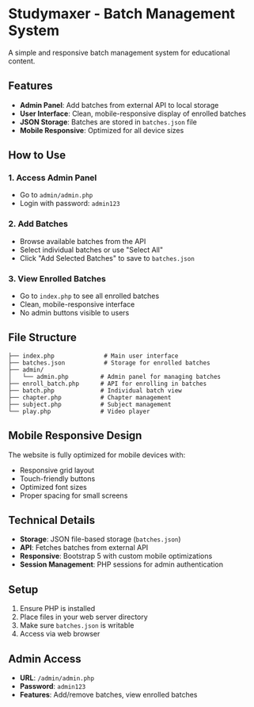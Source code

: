 # Studymaxer - Batch Management System

A simple and responsive batch management system for educational content.

## Features

- **Admin Panel**: Add batches from external API to local storage
- **User Interface**: Clean, mobile-responsive display of enrolled batches
- **JSON Storage**: Batches are stored in `batches.json` file
- **Mobile Responsive**: Optimized for all device sizes

## How to Use

### 1. Access Admin Panel
- Go to `admin/admin.php`
- Login with password: `admin123`

### 2. Add Batches
- Browse available batches from the API
- Select individual batches or use "Select All"
- Click "Add Selected Batches" to save to `batches.json`

### 3. View Enrolled Batches
- Go to `index.php` to see all enrolled batches
- Clean, mobile-responsive interface
- No admin buttons visible to users

## File Structure

```
├── index.php              # Main user interface
├── batches.json           # Storage for enrolled batches
├── admin/
│   └── admin.php         # Admin panel for managing batches
├── enroll_batch.php      # API for enrolling in batches
├── batch.php             # Individual batch view
├── chapter.php           # Chapter management
├── subject.php           # Subject management
└── play.php              # Video player
```

## Mobile Responsive Design

The website is fully optimized for mobile devices with:
- Responsive grid layout
- Touch-friendly buttons
- Optimized font sizes
- Proper spacing for small screens

## Technical Details

- **Storage**: JSON file-based storage (`batches.json`)
- **API**: Fetches batches from external API
- **Responsive**: Bootstrap 5 with custom mobile optimizations
- **Session Management**: PHP sessions for admin authentication

## Setup

1. Ensure PHP is installed
2. Place files in your web server directory
3. Make sure `batches.json` is writable
4. Access via web browser

## Admin Access

- **URL**: `/admin/admin.php`
- **Password**: `admin123`
- **Features**: Add/remove batches, view enrolled batches